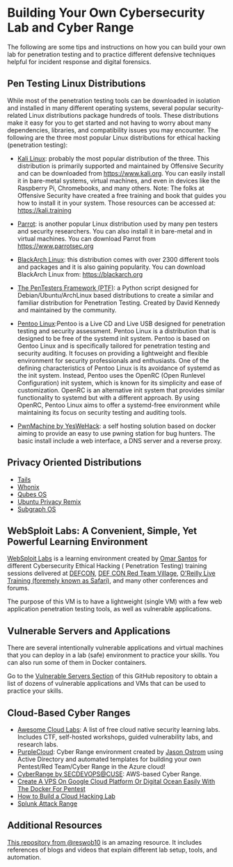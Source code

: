 # Building Your Own Cybersecurity Lab and Cyber Range

The following are some tips and instructions on how you can build your own lab for penetration testing and to practice different defensive techniques helpful for incident response and digital forensics.

## Pen Testing Linux Distributions

While most of the penetration testing tools can be downloaded in isolation and installed in many different operating systems, several popular security-related Linux distributions package hundreds of tools. These distributions make it easy for you to get started and not having to worry about many dependencies, libraries, and compatibility issues you may encounter. The following are the three most popular Linux distributions for ethical hacking (penetration testing): 

- [Kali Linux](https://www.kali.org): probably the most popular distribution of the three. This distribution is primarily supported and maintained by Offensive Security and can be downloaded from https://www.kali.org. You can easily install it in bare-metal systems, virtual machines, and even in devices like the Raspberry Pi, Chromebooks, and many others.
Note: The folks at Offensive Security have created a free training and book that guides you how to install it in your system. Those resources can be accessed at: https://kali.training 

- [Parrot](https://www.parrotsec.org): is another popular Linux distribution used by many pen testers and security researchers. You can also install it in bare-metal and in virtual machines. You can download Parrot from https://www.parrotsec.org

- [BlackArch Linux](https://blackarch.org): this distribution comes with over 2300 different tools and packages and it is also gaining popularity. You can download BlackArch Linux from: https://blackarch.org

- [The PenTesters Framework (PTF)](https://github.com/trustedsec/ptf): a Python script designed for Debian/Ubuntu/ArchLinux based distributions to create a similar and familiar distribution for Penetration Testing. Created by David Kennedy and maintained by the community.

- [Pentoo Linux](https://www.pentoo.ch/):Pentoo is a Live CD and Live USB designed for penetration testing and security assessment. Pentoo Linux is a distribution that is designed to be free of the systemd init system. Pentoo is based on Gentoo Linux and is specifically tailored for penetration testing and security auditing. It focuses on providing a lightweight and flexible environment for security professionals and enthusiasts. One of the defining characteristics of Pentoo Linux is its avoidance of systemd as the init system. Instead, Pentoo uses the OpenRC (Open Runlevel Configuration) init system, which is known for its simplicity and ease of customization. OpenRC is an alternative init system that provides similar functionality to systemd but with a different approach. By using OpenRC, Pentoo Linux aims to offer a systemd-free environment while maintaining its focus on security testing and auditing tools. 

- [PwnMachine by YesWeHack](https://github.com/yeswehack/pwn-machine): a self hosting solution based on docker aiming to provide an easy to use pwning station for bug hunters. The basic install include a web interface, a DNS server and a reverse proxy.

## Privacy Oriented Distributions

- [Tails](https://tails.boum.org/)
- [Whonix](https://www.whonix.org/)
- [Qubes OS](https://www.qubes-os.org/)
- [Ubuntu Privacy Remix](http://www.privacyremix.org/)
- [Subgraph OS](https://subgraph.com/sgos/)

## WebSploit Labs: A Convenient, Simple, Yet Powerful Learning Environment

[WebSploit Labs](https://websploit.org/) is a learning environment created by [Omar Santos](https://omarsantos.io) for different Cybersecurity Ethical Hacking ( Penetration Testing) training sessions delivered at [DEFCON](https://www.wallofsheep.com/blogs/news/packet-hacking-village-workshops-at-def-con-26-finalized), [DEF CON Red Team Village](https://redteamvillage.io), [O'Reilly Live Training (foremely known as Safari)](https://learning.oreilly.com/search/?query=omar%20santos&extended_publisher_data=true&highlight=true&include_assessments=false&include_case_studies=true&include_courses=true&include_playlists=true&include_collections=true&include_notebooks=true&is_academic_institution_account=false&source=user&formats=live%20online%20training&sort=relevance&facet_json=true&page=0&include_facets=false&include_scenarios=true&include_sandboxes=true&json_facets=true), and many other conferences and forums. 

The purpose of this VM is to have a lightweight (single VM) with a few web application penetration testing tools, as well as vulnerable applications.

## Vulnerable Servers and Applications

There are several intentionally vulnerable applications and virtual machines that you can deploy in a lab (safe) environment to practice your skills. You can also run some of them in Docker containers. 

Go to the [Vulnerable Servers Section](https://github.com/The-Art-of-Hacking/art-of-hacking/tree/master/vulnerable_servers) of this GitHub repository to obtain a list of dozens of vulnerable applications and VMs that can be used to practice your skills.


## Cloud-Based Cyber Ranges
- [Awesome Cloud Labs](https://github.com/iknowjason/Awesome-CloudSec-Labs): A list of free cloud native security learning labs. Includes CTF, self-hosted workshops, guided vulnerability labs, and research labs.
- [PurpleCloud](https://github.com/iknowjason/PurpleCloud):  Cyber Range environment created by [Jason Ostrom](https://twitter.com/securitypuck) using Active Directory and automated templates for building your own Pentest/Red Team/Cyber Range in the Azure cloud!
- [CyberRange by SECDEVOPS@CUSE](https://github.com/secdevops-cuse/CyberRange): AWS-based Cyber Range.
- [Create A VPS On Google Cloud Platform Or Digital Ocean Easily With The Docker For Pentest](https://github.com/aaaguirrep/offensive-docker-vps)
- [How to Build a Cloud Hacking Lab](https://www.youtube.com/watch?v=4s_3oNwqImo)
- [Splunk Attack Range](https://github.com/splunk/attack_range)

## Additional Resources
[This repository from @reswob10](https://github.com/reswob10/HomeLabResources) is an amazing resource. It includes references of blogs and videos that explain different lab setup, tools, and automation.
